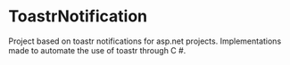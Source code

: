 # ToastrNotification
Project based on toastr notifications for asp.net projects. Implementations made to automate the use of toastr through C #.
